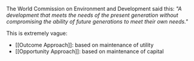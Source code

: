 
The World Commission on Environment and Development said this:
	*"A development that meets the needs of the present generation without compromising the ability of future generations to meet their own needs."*

This is extremely vague:
- [[Outcome Approach]]: based on maintenance of utility
- [[Opportunity Approach]]: based on maintenance of capital